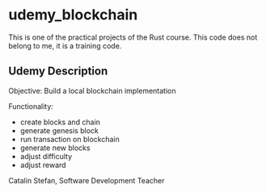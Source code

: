 # udemy_blockchain
This is one of the practical projects of the Rust course. This code does not belong to me, it is a training code.

## Udemy Description
Objective: Build a local blockchain implementation

Functionality:
- create blocks and chain
- generate genesis block
- run transaction on blockchain
- generate new blocks
- adjust difficulty
- adjust reward

Catalin Stefan, Software Development Teacher